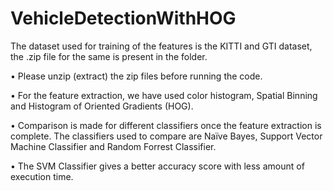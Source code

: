 # VehicleDetectionWithHOG

The dataset used for training of the features is the KITTI and GTI dataset, the .zip file for the same is present in the folder.

• Please unzip (extract) the zip files before running the code.

• For the feature extraction, we have used color histogram, Spatial Binning and Histogram of Oriented Gradients (HOG).

• Comparison is made for different classifiers once the feature extraction is complete. The classifiers used to compare are Naïve Bayes, Support Vector Machine Classifier and Random Forrest Classifier.


• The SVM Classifier gives a better accuracy score with less amount of execution time.
